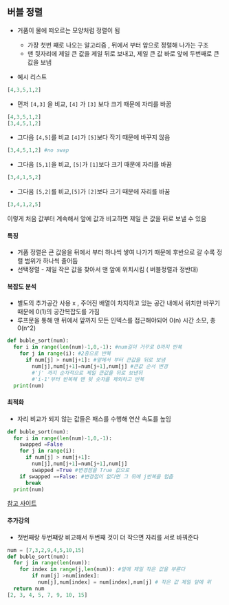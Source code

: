 ## 버블 정렬

- 거품이 물에 떠오르는 모양처럼 정렬이 됨
  - 가장 첫번 쨰로 나오는 알고리즘 , 뒤에서 부터 앞으로 정렬해 나가는 구조
  - 맨 뒷자리에 제일 큰 값을 제일 뒤로 보내고, 제일 큰 값 바로 앞에 두번째로 큰 값을 보냄

- 예시 리스트

```python
[4,3,5,1,2]
```

- 먼저 `[4,3]` 을 비교, `[4]` 가 `[3]` 보다 크기 때문에 자리를 바꿈

```python
[4,3,5,1,2]
[3,4,5,1,2]
```

- 그다음 `[4,5]`를 비교 `[4]`가 `[5]`보다 작기 때문에 바꾸지 않음

```python
[3,4,5,1,2] #no swap
```

- 그다음 `[5,1]`을 비교, `[5]`가 `[1]`보다 크기 때문에 자리를 바꿈

```python
[3,4,1,5,2]
```

- 그다음 `[5,2]`를 비교,`[5]`가 `[2]`보다 크기 때문에 자리를 바꿈

```python
[3,4,1,2,5]
```

이렇게 처음 값부터 계속해서 앞에 값과 비교하면 제일 큰 값을 뒤로 보낼 수 있음

#### 특징

- 거품 정렬은 큰 값을을 뒤에서 부터 하나씩 쌓여 나가기 때문에 후반으로 갈 수록 정렬 범위가 하나씩 줄어듬
- 선택정렬 - 제일 작은 값을 찾아서 맨 앞에 위치시킴 ( 버블정렬과 정반대)

#### 복잡도 분석

- 별도의 추가공간 사용 x , 주어진 배열이 차지하고 있는 공간 내에서 위치만 바꾸기 때문에 0(1)의 공간복잡도를 가짐
- 루프문을 통해 맨 뒤에서 앞까지 모든 인덱스를 접근해야되어 0(n) 시간 소모, 총 0(n^2)

```python
def buble_sort(num):
  for i in range(len(num)-1,0,-1): #num길이 거꾸로 0까지 반복
    for j in range(i): #2중으로 반복
      if num[j] > num[j+1]: #앞에서 부터 큰값을 뒤로 보냄
        num[j],num[j+1]=num[j+1],num[j] #큰값 순서 변경
        #'j' 까지 순차적으로 제일 큰값을 뒤로 보낸뒤
        #'i-1'부터 반복해 맨 뒷 숫자를 제외하고 반복
  print(num)
```

#### 최적화

- 자리 비교가 되지 않는 값들은 패스를 수행해 연산 속도를 높임

```python
def buble_sort(num):
  for i in range(len(num)-1,0,-1):
    swapped =False
    for j in range(i):
      if num[j] > num[j+1]:
        num[j],num[j+1]=num[j+1],num[j]
        swapped =True #변경점을 True 값으로 
    if swapped ==False: #변경점이 없다면 그 뒤에 j반복을 멈춤
      break
  print(num)
```

[참고 사이트](https://www.daleseo.com/sort-bubble/)

#### 추가강의

- 첫번째랑 두번쨰랑 비교해서 두번째 것이 더 작으면 자리를 서로 바꿔준다

  

```python
num = [7,3,2,9,4,5,10,15]
def buble_sort(num):
  for j in range(len(num)): 
    for index in range(j,len(num)): #앞에 제일 작은 값을 부른다
        if num[j] >num[index]:
          num[j],num[index] = num[index],num[j] # 작은 값 제일 앞에 위													치시킴
  return num
[2, 3, 4, 5, 7, 9, 10, 15]
```

